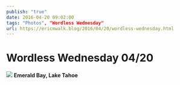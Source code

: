 ```yaml
---
publish: "true"
date: 2016-04-20 09:02:00
tags: "Photos", "Wordless Wednesday"
url: https://ericmwalk.blog/2016/04/20/wordless-wednesday.html
---
```


# Wordless Wednesday 04/20

![](https://ericmwalk.blog/uploads/2022/f4a7e21f69.jpg)
**Emerald Bay, Lake Tahoe**
